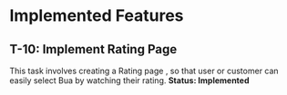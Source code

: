 # Implemented Features
## T-10: Implement Rating Page
This task involves creating a Rating page , so that user or customer can easily select Bua by watching their rating.
**Status: Implemented**

